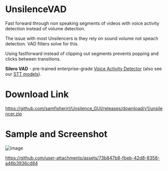 # UnsilenceVAD

Fast forward through non speaking segments of videos with voice activity detection instead of volume detection. 

The issue with most Unsilencers is they rely on sound volume not speach detection. VAD filters solve for this. 

Using fastforward instead of clipping out segments prevents popping and clicks between transitions.

**Silero VAD** - pre-trained enterprise-grade [Voice Activity Detector](https://en.wikipedia.org/wiki/Voice_activity_detection) (also see our [STT models](https://github.com/snakers4/silero-models)).

# Download Link

https://github.com/samfisherirl/Unsilence_GUI/releases/download/v1/unsilencer.zip

# Sample and Screenshot 

![image](https://github.com/user-attachments/assets/1965b062-661c-4d8a-bba3-058f43eed9d1)


 



https://github.com/user-attachments/assets/73b847b8-fbeb-42d8-8358-a46b3936cd84

